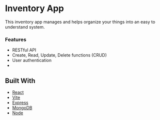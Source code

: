 # Inventory App
This inventory app manages and helps organize your things into an easy to understand system.

### Features
- RESTful API
- Create, Read, Update, Delete functions (CRUD)
- User authentication
- 

## Built With
- [React](https://react.dev/)
- [Vite](https://vitejs.dev/)
- [Express](https://expressjs.com/)
- [MongoDB](https://www.mongodb.com/)
- [Node](https://nodejs.org/en)